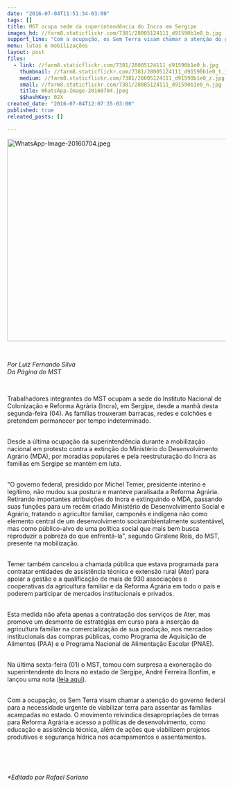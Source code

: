 ```yaml
---
date: "2016-07-04T11:51:34-03:00"
tags: []
title: MST ocupa sede da superintendência do Incra em Sergipe
images_hd: //farm8.staticflickr.com/7381/28005124111_d91590b1e0_b.jpg
support_line: "Com a ocupação, os Sem Terra visam chamar a atenção do governo federal para a necessidade urgente de viabilizar terra para assentar as famílias acampadas no estado."
menu: lutas e mobilizações
layout: post
files:
  - link: //farm8.staticflickr.com/7381/28005124111_d91590b1e0_b.jpg
    thumbnail: //farm8.staticflickr.com/7381/28005124111_d91590b1e0_t.jpg
    medium: //farm8.staticflickr.com/7381/28005124111_d91590b1e0_z.jpg
    small: //farm8.staticflickr.com/7381/28005124111_d91590b1e0_n.jpg
    title: WhatsApp-Image-20160704.jpeg
    $$hashKey: 02X
created_date: "2016-07-04T12:07:35-03:00"
published: true
releated_posts: []

---
```

<p><img alt="WhatsApp-Image-20160704.jpeg" height="467" src="//farm8.staticflickr.com/7381/28005124111_d91590b1e0_b.jpg" width="700" /></p>

<p>&nbsp;</p>

<p><em>Por Luiz Fernando Silva<br />
Da P&aacute;gina do MST</em></p>

<p>&nbsp;</p>

<p>Trabalhadores integrantes do MST ocupam a sede do Instituto Nacional de Coloniza&ccedil;&atilde;o e Reforma Agr&aacute;ria (Incra), em Sergipe, desde a manh&atilde; desta segunda-feira (04). As fam&iacute;lias trouxeram barracas, redes e colch&otilde;es e pretendem permanecer por tempo indeterminado.</p>

<p><br />
Desde a &uacute;ltima ocupa&ccedil;&atilde;o da superintend&ecirc;ncia durante a mobiliza&ccedil;&atilde;o nacional em protesto contra a extin&ccedil;&atilde;o do Minist&eacute;rio do Desenvolvimento Agr&aacute;rio (MDA), por moradias populares e pela reestrutura&ccedil;&atilde;o do Incra as fam&iacute;lias em Sergipe se mant&eacute;m em luta.</p>

<p><br />
&quot;O governo federal, presidido por Michel Temer, presidente interino e leg&iacute;timo, n&atilde;o mudou sua postura e manteve paralisada a Reforma Agr&aacute;ria. Retirando importantes atribui&ccedil;&otilde;es do Incra e extinguindo o MDA, passando suas fun&ccedil;&otilde;es para um rec&eacute;m criado Minist&eacute;rio de Desenvolvimento Social e Agr&aacute;rio, tratando o agricultor familiar, campon&ecirc;s e ind&iacute;gena n&atilde;o como elemento central de um desenvolvimento socioambientalmente sustent&aacute;vel, mas como p&uacute;blico-alvo de uma pol&iacute;tica social que mais bem busca reproduzir a pobreza do que enfrent&aacute;-la&quot;, segundo Girslene Reis, do MST, presente na mobiliza&ccedil;&atilde;o.</p>

<p><br />
Temer tamb&eacute;m cancelou a chamada p&uacute;blica que estava programada para contratar entidades de assist&ecirc;ncia t&eacute;cnica e extens&atilde;o rural (Ater) para apoiar a gest&atilde;o e a qualifica&ccedil;&atilde;o de mais de 930 associa&ccedil;&otilde;es e cooperativas da agricultura familiar e da Reforma Agr&aacute;ria em todo o pa&iacute;s e poderem participar de mercados institucionais e privados.</p>

<p><br />
Esta medida n&atilde;o afeta apenas a contrata&ccedil;&atilde;o dos servi&ccedil;os de Ater, mas promove um desmonte de estrat&eacute;gias em curso para a inser&ccedil;&atilde;o da agricultura familiar na comercializa&ccedil;&atilde;o de sua produ&ccedil;&atilde;o, nos mercados institucionais das compras p&uacute;blicas, como Programa de Aquisi&ccedil;&atilde;o de Alimentos (PAA) e o Programa Nacional de Alimenta&ccedil;&atilde;o Escolar (PNAE).</p>

<p><br />
Na &uacute;ltima sexta-feira (01) o MST, tomou com surpresa a exonera&ccedil;&atilde;o do superintendente do Incra no estado de Sergipe, Andr&eacute; Ferreira Bonfim, e lan&ccedil;ou uma nota (<a href="http://www.mst.org.br/2016/07/03/nota-de-repudio-a-exoneracao-do-superintendente-do-incra-se.html">leia aqui</a>).</p>

<p><br />
Com a ocupa&ccedil;&atilde;o, os Sem Terra visam chamar a aten&ccedil;&atilde;o do governo federal para a necessidade urgente de viabilizar terra para assentar as fam&iacute;lias acampadas no estado. O movimento reivindica desapropria&ccedil;&otilde;es de terras para Reforma Agr&aacute;ria e acesso a pol&iacute;ticas de desenvolvimento, como educa&ccedil;&atilde;o e assist&ecirc;ncia t&eacute;cnica, al&eacute;m de a&ccedil;&otilde;es que viabilizem projetos produtivos e seguran&ccedil;a h&iacute;drica nos acampamentos e assentamentos.</p>

<p>&nbsp;</p>

<p>&nbsp;</p>

<p><em>*Editado por Rafael Soriano</em></p>
